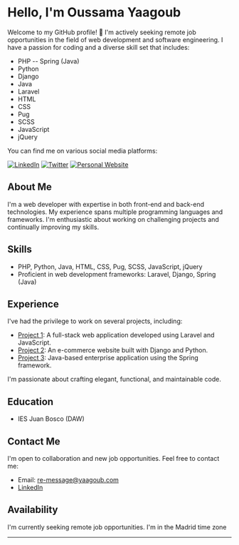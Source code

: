 # Hello, I'm Oussama Yaagoub

Welcome to my GitHub profile! 👋 I'm actively seeking remote job opportunities in the field of web development and software engineering. I have a passion for coding and a diverse skill set that includes:

- PHP
-- Spring (Java)
- Python
- Django
- Java
- Laravel
- HTML
- CSS
- Pug
- SCSS
- JavaScript
- jQuery



You can find me on various social media platforms:

[![LinkedIn](https://img.shields.io/badge/LinkedIn-Connect-blue)](https://www.linkedin.com/in/oyaagoub )
[![Twitter](https://img.shields.io/badge/Twitter-Follow-lightgrey)](https://twitter.com/OYaagoub_)
[![Personal Website](https://img.shields.io/badge/Website-Visit-brightgreen)](https://www.yaagoub.com)

## About Me

I'm a web developer with expertise in both front-end and back-end technologies. My experience spans multiple programming languages and frameworks. I'm enthusiastic about working on challenging projects and continually improving my skills.

## Skills

- PHP, Python, Java, HTML, CSS, Pug, SCSS, JavaScript, jQuery
- Proficient in web development frameworks: Laravel, Django, Spring (Java)

## Experience

I've had the privilege to work on several projects, including:

- [Project 1](#): A full-stack web application developed using Laravel and JavaScript.
- [Project 2](#): An e-commerce website built with Django and Python.
- [Project 3](#): Java-based enterprise application using the Spring framework.

I'm passionate about crafting elegant, functional, and maintainable code.

## Education

- IES Juan Bosco (DAW)

## Contact Me

I'm open to collaboration and new job opportunities. Feel free to contact me:

- Email: re-message@yaagoub.com
- [LinkedIn](https://www.linkedin.com/in/oyaagoub)

## Availability

I'm currently seeking remote job opportunities. I'm in the Madrid time zone 

---
